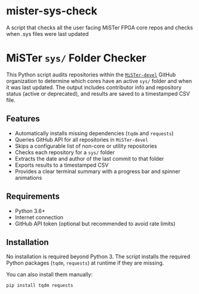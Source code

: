 # mister-sys-check
A script that checks all the user facing MiSTer FPGA core repos and checks when .sys files were last updated 

# MiSTer `sys/` Folder Checker

This Python script audits repositories within the [`MiSTer-devel`](https://github.com/MiSTer-devel) GitHub organization to determine which cores have an active `sys/` folder and when it was last updated. The output includes contributor info and repository status (active or deprecated), and results are saved to a timestamped CSV file.

## Features

- Automatically installs missing dependencies (`tqdm` and `requests`)
- Queries GitHub API for all repositories in `MiSTer-devel`
- Skips a configurable list of non-core or utility repositories
- Checks each repository for a `sys/` folder
- Extracts the date and author of the last commit to that folder
- Exports results to a timestamped CSV
- Provides a clear terminal summary with a progress bar and spinner animations

## Requirements

- Python 3.6+
- Internet connection
- GitHub API token (optional but recommended to avoid rate limits)

## Installation

No installation is required beyond Python 3. The script installs the required Python packages (`tqdm`, `requests`) at runtime if they are missing.

You can also install them manually:

```bash
pip install tqdm requests
